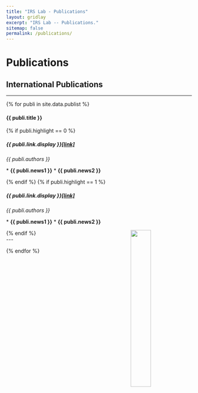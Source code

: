 ```yaml
---
title: "IRS Lab - Publications"
layout: gridlay
excerpt: "IRS Lab -- Publications."
sitemap: false
permalink: /publications/
---
```



# Publications

<!-- ## Group highlights

**At the end of this page, you can find the [full list of publications and patents](#full-list-of-publications). All papers are also available on [arXiv](https://arxiv.org/search/?searchtype=author&query=Allan%2C+M+P).**

{% assign number_printed = 0 %}
{% for publi in site.data.publist %}

{% assign even_odd = number_printed | modulo: 2 %}
{% if publi.highlight == 1 %}

{% if even_odd == 0 %}
<div class="row">
{% endif %}

<div class="col-sm-6 clearfix">
 <div class="well">
  <pubtit>{{ publi.title }}</pubtit>
  <img src="{{ site.url }}{{ site.baseurl }}/images/pubpic/{{ publi.image }}" class="img-responsive" width="33%" style="float: left" />
  <p>{{ publi.description }}</p>
  <p><em>{{ publi.authors }}</em></p>
  <p><strong><a href="{{ publi.link.url }}">{{ publi.link.display }}</a></strong></p>
  <p class="text-danger"><strong> {{ publi.news1 }}</strong></p>
  <p> {{ publi.news2 }}</p>
 </div>
</div>

{% assign number_printed = number_printed | plus: 1 %}

{% if even_odd == 1 %}
</div>
{% endif %}

{% endif %}
{% endfor %}

{% assign even_odd = number_printed | modulo: 2 %}
{% if even_odd == 1 %}
</div>
{% endif %}

<p> &nbsp; </p> -->


<!-- ## Patents
<em>Milan P Allan, S Gröblacher, RA Norte, M Leeuwenhoek</em><br />Novel atomic force microscopy probes with phononic crystals<br /> PCT/NL20-20/050797 (2020)

<em>Milan P Allan</em><br /> Methods of manufacturing superconductor and phononic elements <br /> <a href="https://patents.google.com/patent/US10439125B2/en?inventor=Milan+ALLAN&oq=inventor:(Milan+ALLAN)">US10439125B2 (2016)</a> -->

## International Publications
---
{% for publi in site.data.publist %}

<div class="row">
  <div class="row">
  <h4>{{ publi.title }}</h4>
  </div>
  {% if publi.highlight == 0 %}
  <div class="col-sm-12 clearfix">
  <h5>{{ publi.link.display }}<a href="{{ publi.link.url }}">[link]</a></h5>
  <em>{{ publi.authors }} </em><br>
  <p class="text-danger">
  * <strong> {{ publi.news1 }}</strong>
  * <strong> {{ publi.news2 }}</strong>
  </p>
  </div>
  {% endif %}
  {% if publi.highlight == 1 %}
  <div class="col-sm-8 clearfix">
  <h5>{{ publi.link.display }}<a href="{{ publi.link.url }}">[link]</a></h5>
  <em>{{ publi.authors }} </em><br>
  <p class="text-danger">
  * <strong> {{ publi.news1 }}</strong>
  * <strong> {{ publi.news2 }}</strong>
  </p>
  </div>
  <div class="col-sm-4 clearfix">
  <img src="{{ site.url }}{{ site.baseurl }}/images/pubpic/{{ publi.image }}" class="img-responsive" height="33%" style="float: right" />
  </div>
  {% endif %}
</div>
---

{% endfor %}
